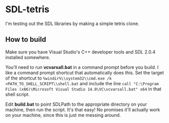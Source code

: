 # SDL-tetris
I'm testing out the SDL libraries by making a simple tetris clone.

## How to build
Make sure you have Visual Studio's C++ developer tools and SDL 2.0.4 installed
somewhere.

You'll need to run **vcvarsall.bat** in a command prompt before you build. I like a command prompt shortcut that automatically does this. Set the target of the shortcut to `%windir%\\system32\\cmd.exe /k <PATH_TO_SHELL_SCRIPT\\shell.bat` and include the line `call "C:\Program Files (x86)\Microsoft Visual Studio 14.0\VC\vcvarsall.bat" x64` in that shell script.

Edit **build.bat** to point SDLPath to the appropriate directory on your machine, then run the script.
It's that easy! No promises it'll actually work on your machine, since this is just me messing around.
